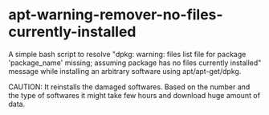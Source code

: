 # apt-warning-remover-no-files-currently-installed
A simple bash script to resolve "dpkg: warning: files list file for package 'package_name' missing; assuming package has no files currently installed" message while installing an arbitrary software using apt/apt-get/dpkg.

CAUTION: It reinstalls the damaged softwares. Based on the number and the type of softwares it might take few hours and download huge amount of data.
